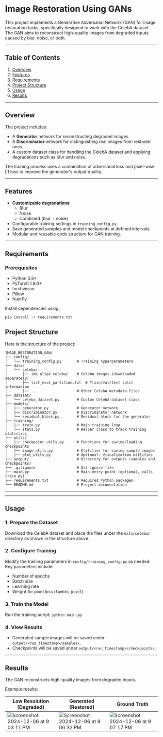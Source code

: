# Image Restoration Using GANs

This project implements a Generative Adversarial Network (GAN) for image restoration tasks, specifically designed to work with the CelebA dataset. The GAN aims to reconstruct high-quality images from degraded inputs caused by blur, noise, or both.

---

## Table of Contents

1. [Overview](#overview)
2. [Features](#features)
3. [Requirements](#requirements)
4. [Project Structure](#project-structure)
5. [Usage](#usage)
6. [Results](#results)

---

## Overview

The project includes:

- A **Generator** network for reconstructing degraded images.
- A **Discriminator** network for distinguishing real images from restored ones.
- A custom dataset class for handling the CelebA dataset and applying degradations such as blur and noise.

The training process uses a combination of adversarial loss and pixel-wise L1 loss to improve the generator's output quality.

---

## Features

- **Customizable degradations**:
  - Blur
  - Noise
  - Combined (blur + noise)
- Configurable training settings in `training_config.py`.
- Save generated samples and model checkpoints at defined intervals.
- Modular and reusable code structure for GAN training.

---

## Requirements

### Prerequisites

- Python 3.8+
- PyTorch 1.9.0+
- torchvision
- Pillow
- NumPy

Install dependencies using:

`pip install -r requirements.txt`

## Project Structure

Here is the structure of the project:

```
IMAGE_RESTORATION_GAN/
├── config/
│   └── training_config.py       # Training hyperparameters
├── data/
│   └── celeba/
│       ├── img_align_celeba/    # CelebA images (downloaded separately)
│       ├── list_eval_partition.txt  # Train/val/test split information
│       ├── ...                  # Other CelebA metadata files
├── dataset/
│   └── celeba_dataset.py        # Custom CelebA dataset class
├── models/
│   ├── generator.py             # Generator network
│   ├── discriminator.py         # Discriminator network
│   └── residual_block.py        # Residual block for the generator
├── training/
│   ├── train.py                 # Main training loop
│   └── stats.py                 # Helper class to track training statistics
├── utils/
│   ├── checkpoint_utils.py      # Functions for saving/loading checkpoints
│   ├── image_utils.py           # Utilities for saving sample images
│   ├── plot_utils.py            # Optional: Visualization utilities
├── output/                      # Directory for outputs (samples and checkpoints)
├── .gitignore                   # Git ignore file
├── main.py                      # Main entry point (optional, calls train.py)
├── requirements.txt             # Required Python packages
└── README.md                    # Project documentation
```

---

---

## Usage

### 1. Prepare the Dataset

Download the CelebA dataset and place the files under the `data/celeba/` directory as shown in the structure above.

### 2. Configure Training

Modify the training parameters in `config/training_config.py` as needed. Key parameters include:

- Number of epochs
- Batch size
- Learning rate
- Weight for pixel loss (`lambda_pixel`)

### 3. Train the Model

Run the training script:
`python main.py`

### 4. View Results

- Generated sample images will be saved under `output/<run_timestamp>/samples/`.
- Checkpoints will be saved under `output/<run_timestamp>/checkpoints/`.

---

## Results

The GAN reconstructs high-quality images from degraded inputs. 

Example results:

| Low Resolution (Degraded) | Generated (Restored) | Ground Truth |
| ------------------------- | -------------------- | ------------ |
|![Screenshot 2024-12-06 at 9 03 11 PM](https://github.com/user-attachments/assets/eea5ae9d-a04b-4701-bc1a-024598307a6a)|![Screenshot 2024-12-06 at 9 06 32 PM](https://github.com/user-attachments/assets/6d73cccf-f766-413c-a194-77bab350208b)|![Screenshot 2024-12-06 at 9 07 17 PM](https://github.com/user-attachments/assets/17c8d5f2-caa4-4bc9-8b7f-659d83f9bcc6)           |
